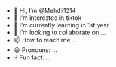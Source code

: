 - 👋 Hi, I’m @Mehdii1214
- 👀 I’m interested in tiktok
- 🌱 I’m currently learning in 1st year 
- 💞️ I’m looking to collaborate on ...
- 📫 How to reach me ...
- 😄 Pronouns: ...
- ⚡ Fun fact: ...

<!---
Mehdii1214/Mehdii1214 is a ✨ special ✨ repository because its `README.md` (this file) appears on your GitHub profile.
You can click the Preview link to take a look at your changes.
--->
